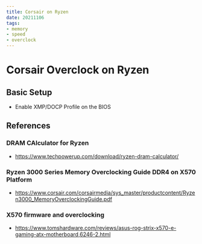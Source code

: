 ```yaml
---
title: Corsair on Ryzen
date: 20211106
tags:
- memory
- speed
- overclock
---
```


# Corsair Overclock on Ryzen 

## Basic Setup

* Enable XMP/DOCP Profile on the BIOS

## References

### DRAM CAlculator for Ryzen

* <https://www.techpowerup.com/download/ryzen-dram-calculator/>

### Ryzen 3000 Series Memory Overclocking Guide DDR4 on X570 Platform

* <https://www.corsair.com/corsairmedia/sys_master/productcontent/Ryzen3000_MemoryOverclockingGuide.pdf>

### X570 firmware and overclocking

* <https://www.tomshardware.com/reviews/asus-rog-strix-x570-e-gaming-atx-motherboard,6246-2.html>
